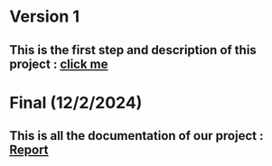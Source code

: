 # Version 1
## This is the first step and description of this project : [click me](https://docs.google.com/document/d/11T7I2Fbhh9XG_WRB9czBM0_1LFIsnwGn/edit?usp=drive_link&ouid=105428249409796072210&rtpof=true&sd=true)

# Final (12/2/2024)
## This is all the documentation of our project : [Report](https://docs.google.com/document/d/1ltlsBQpTayRxvGAezhmjdEaO1MVZRhyg/edit?fbclid=IwZXh0bgNhZW0CMTAAAR2sqsMpyFyzT7usggegku9VnNuOCPS5uGQ6URyt7A7w9uZYJluQ9JjY_Dw_aem_Fz2-c_JhwweTThkBQD-4kg)
